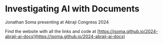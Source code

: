 # Investigating AI with Documents

Jonathan Soma presenting at Abraji Congress 2024

Find the website with all the links and code at [https://jsoma.github.io/2024-abraji-ai-docs](https://jsoma.github.io/2024-abraji-ai-docs)